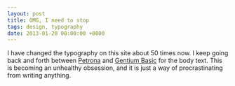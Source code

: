 ```yaml
---
layout: post
title: OMG, I need to stop
tags: design, typography
date: 2013-01-20 00:00:00 +0000
---
```


I have changed the typography on this site about 50 times now. I keep going back and forth between [Petrona](http://www.google.com/webfonts/specimen/Petrona) and [Gentium Basic](http://www.google.com/webfonts/specimen/Gentium+Basic) for the body text. This is becoming an unhealthy obsession, and it is just a way of procrastinating from writing anything.